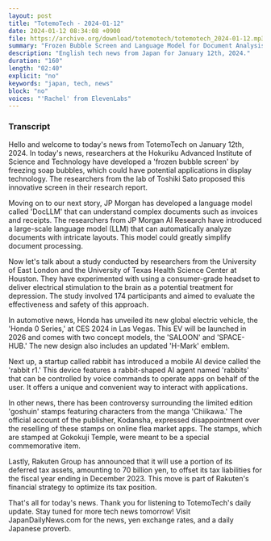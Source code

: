 ```yaml
---
layout: post
title: "TotemoTech - 2024-01-12"
date: 2024-01-12 08:34:08 +0900
file: https://archive.org/download/totemotech/totemotech_2024-01-12.mp3
summary: "Frozen Bubble Screen and Language Model for Document Analysis, & more…"
description: "English tech news from Japan for January 12th, 2024."
duration: "160"
length: "02:40"
explicit: "no"
keywords: "japan, tech, news"
block: "no"
voices: "'Rachel' from ElevenLabs"
---
```


### Transcript

Hello and welcome to today's news from TotemoTech on January 12th, 2024. In today's news, researchers at the Hokuriku Advanced Institute of Science and Technology have developed a 'frozen bubble screen' by freezing soap bubbles, which could have potential applications in display technology. The researchers from the lab of Toshiki Sato proposed this innovative screen in their research report.

Moving on to our next story, JP Morgan has developed a language model called 'DocLLM' that can understand complex documents such as invoices and receipts. The researchers from JP Morgan AI Research have introduced a large-scale language model (LLM) that can automatically analyze documents with intricate layouts. This model could greatly simplify document processing.

Now let's talk about a study conducted by researchers from the University of East London and the University of Texas Health Science Center at Houston. They have experimented with using a consumer-grade headset to deliver electrical stimulation to the brain as a potential treatment for depression. The study involved 174 participants and aimed to evaluate the effectiveness and safety of this approach.

In automotive news, Honda has unveiled its new global electric vehicle, the 'Honda 0 Series,' at CES 2024 in Las Vegas. This EV will be launched in 2026 and comes with two concept models, the 'SALOON' and 'SPACE-HUB.' The new design also includes an updated 'H-Mark' emblem.

Next up, a startup called rabbit has introduced a mobile AI device called the 'rabbit r1.' This device features a rabbit-shaped AI agent named 'rabbits' that can be controlled by voice commands to operate apps on behalf of the user. It offers a unique and convenient way to interact with applications.

In other news, there has been controversy surrounding the limited edition 'goshuin' stamps featuring characters from the manga 'Chiikawa.' The official account of the publisher, Kodansha, expressed disappointment over the reselling of these stamps on online flea market apps. The stamps, which are stamped at Gokokuji Temple, were meant to be a special commemorative item.

Lastly, Rakuten Group has announced that it will use a portion of its deferred tax assets, amounting to 70 billion yen, to offset its tax liabilities for the fiscal year ending in December 2023. This move is part of Rakuten's financial strategy to optimize its tax position.

That's all for today's news. Thank you for listening to TotemoTech's daily update. Stay tuned for more tech news tomorrow!   Visit JapanDailyNews.com for the news, yen exchange rates, and a daily Japanese proverb.
